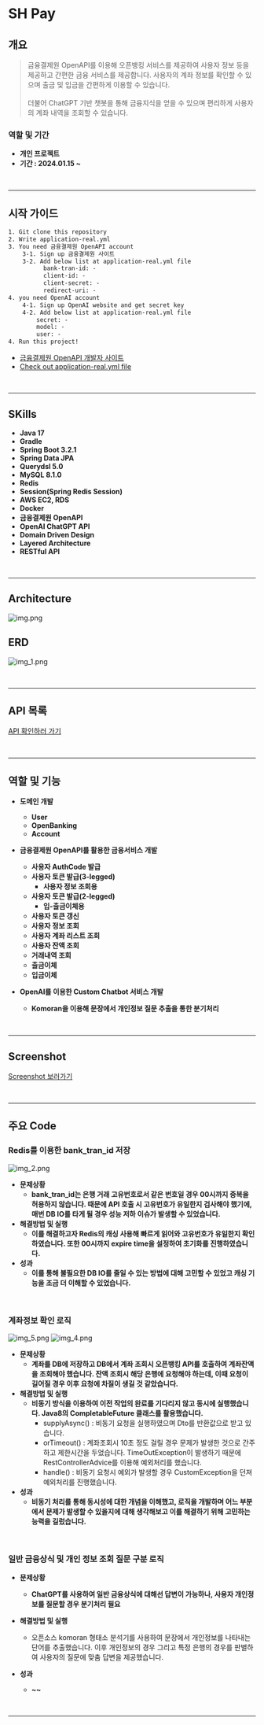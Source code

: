 
# SH Pay

## 개요
> 금융결제원 OpenAPI를 이용해 오픈뱅킹 서비스를 제공하여 사용자 정보 등을 제공하고 간편한 금융 서비스를 제공합니다. 사용자의 계좌 정보를 확인할 수 있으며 출금 및 입금을 간편하게 이용할 수 있습니다.<br><br>
> 더불어 ChatGPT 기반 챗봇을 통해 금융지식을 얻을 수 있으며 편리하게 사용자의 계좌 내역을 조회할 수 있습니다.

### 역할 및 기간
- **개인 프로젝트**
- **기간 : 2024.01.15 ~**

<br>
<hr>

## 시작 가이드
```html
1. Git clone this repository
2. Write application-real.yml
3. You need 금융결제원 OpenAPI account
    3-1. Sign up 금융결제원 사이트
    3-2. Add below list at application-real.yml file
          bank-tran-id: -
          client-id: -
          client-secret: -
          redirect-uri: -
4. you need OpenAI account
    4-1. Sign up OpenAI website and get secret key
    4-2. Add below list at application-real.yml file
        secret: -
        model: -
        user: -
4. Run this project!
```
- [금융결제원 OpenAPI 개발자 사이트](https://developers.kftc.or.kr/dev)
- [Check out application-real.yml file](https://github.com/OOOIOOOIO/SHPay/wiki/application%E2%80%90real.md)

<br>
<hr>

## SKills
- **Java 17**
- **Gradle**
- **Spring Boot 3.2.1**
- **Spring Data JPA**
- **Querydsl 5.0**
- **MySQL 8.1.0**
- **Redis**
- **Session(Spring Redis Session)**
- **AWS EC2, RDS**
- **Docker**
- **금융결제원 OpenAPI**
- **OpenAI ChatGPT API**
- **Domain Driven Design**
- **Layered Architecture**
- **RESTful API**

<br>
<hr>

## Architecture

![img.png](img.png)

## ERD

![img_1.png](img_1.png)

<br>
<hr>

## API 목록
[API 확인하러 가기](https://github.com/OOOIOOOIO/SHPay/tree/main/src/main/java/http)

<br>
<hr>

## 역할 및 기능
- **도메인 개발**
  - **User**
  - **OpenBanking**
  - **Account**

- **금융결제원 OpenAPI를 활용한 금융서비스 개발**
  - **사용자 AuthCode 발급**
  - **사용자 토큰 발급(3-legged)**
    - **사용자 정보 조회용**
  - **사용자 토큰 발급(2-legged)**
    - **입-출금이체용**
  - **사용자 토큰 갱신**
  - **사용자 정보 조회**
  - **사용자 계좌 리스트 조회**
  - **사용자 잔액 조회**
  - **거래내역 조회**
  - **출금이체**
  - **입금이체**

- **OpenAI를 이용한 Custom Chatbot 서비스 개발**
  - **Komoran을 이용해 문장에서 개인정보 질문 추출을 통한 분기처리**



<br>
<hr>

## Screenshot
[Screenshot 보러가기](https://github.com/OOOIOOOIO/SHPay/wiki/Screenshot.md)

<br>
<hr>

## 주요 Code

### Redis를 이용한 bank_tran_id 저장

![img_2.png](img_2.png)
- **문제상황**
  - **bank_tran_id는 은행 거래 고유번호로서 같은 번호일 경우 00시까지 중복을 허용하지 않습니다. 때문에 API 호출 시 고유번호가 유일한지 검사해야 했기에, 매번 DB IO를 타게 될 경우 성능 저하 이슈가 발생할 수 있었습니다.**
- **해결방법 및 실행**
  - **이를 해결하고자 Redis의 캐싱 사용해 빠르게 읽어와 고유번호가 유일한지 확인하였습니다. 또한 00시까지 expire time을 설정하여 초기화를 진행하였습니다.**
- **성과**
  - **이를 통해 불필요한 DB IO를 줄일 수 있는 방법에 대해 고민할 수 있었고 캐싱 기능을 조금 더 이해할 수 있었습니다.**

<br>

### 계좌정보 확인 로직
![img_5.png](img_5.png)
![img_4.png](img_4.png)

- **문제상황**
  - **계좌를 DB에 저장하고 DB에서 계좌 조회시 오픈뱅킹 API를 호출하여 계좌잔액을 조회해야 했습니다. 잔액 조회시 해당 은행에 요청해야 하는데, 이때 요청이 길어질 경우 이후 요청에 차질이 생길 것 같았습니다.**
- **해결방법 및 실행**
  - **비동기 방식을 이용하여 이전 작업의 완료를 기다리지 않고 동시에 실행했습니다. Java8의 CompletableFuture 클래스를 활용했습니다.**
    - supplyAsync() : 비동기 요청을 실행하였으며 Dto를 반환값으로 받고 있습니다.
    - orTimeout() : 계좌조회시 10초 정도 걸릴 경우 문제가 발생한 것으로 간주하고 제한시간을 두었습니다. TimeOutException이 발생하기 때문에 RestControllerAdvice를 이용해 예외처리를 했습니다.
    - handle() : 비동기 요청시 예외가 발생할 경우 CustomException을 던져 예외처리를 진행했습니다.
- **성과**
  - **비동기 처리를 통해 동시성에 대한 개념을 이해했고, 로직을 개발하며 어느 부분에서 문제가 발생할 수 있을지에 대해 생각해보고 이를 해결하기 위해 고민하는 능력을 길렀습니다.**


<br>

### 일반 금융상식 및 개인 정보 조회 질문 구분 로직
- **문제상황**
  - **ChatGPT를 사용하여 일반 금융상식에 대해선 답변이 가능하나, 사용자 개인정보를 질문할 경우 분기처리 필요**
- **해결방법 및 실행**
  - 오픈소스 komoran 형태소 분석기를 사용하여 문장에서 개인정보를 나타내는 단어를 추출했습니다. 이후 개인정보의 경우 그리고 특정 은행의 경우를 판별하여 사용자의 질문에 맞춤 답변을 제공했습니다. 
  
- **성과**
  - **~~**
  




<br>
<hr>



[//]: # (## 회고)

[//]: # ()
[//]: # ()
[//]: # (### 성과 및 배운점)

[//]: # ()
[//]: # ()
[//]: # (### 아쉬웠던 점)


[//]: # (# 회원가입, 로그인)

[//]: # (- Session 사용)

[//]: # (  - redis sesison 사용)

[//]: # (  - custom resolver를 통해 session 정보 파싱)

[//]: # ()
[//]: # (# 오픈뱅킹)

[//]: # (- DB에 정보 저장)

[//]: # (  - 계좌 정보)

[//]: # (  - 유저 정보)

[//]: # (- ApiClient 클래스를 만들어 모듈화)

[//]: # (  - resttemplate으로 외부 api와 통신)

